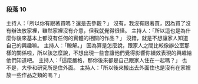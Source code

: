 ### 段落 10

主持人：「所以你有跟著買嗎？還是去參觀？」
沒有，我沒有跟著買，因為買了沒有辦法放家裡，雖然家裡沒有介意，但我就覺得很怪。
主持人：「所以這也是為什麼你後來基本上都沒有任何的實體的相關的作品？」
沒錯，就是不想讓家人知道自己的興趣嘛。
主持人：「瞭解。」
因為算是怎麼說，跟家人之間比較像辦公室那樣的關係啦，所以該怎麼說，不想出現一些會讓他們覺得影響你績效表現的興趣給他們知道吧。
主持人：「這麼嚴格，那你後來都是自己跟家人住在一起嗎？」
也不是，大學和研究所是住外面。
主持人：「所以後來搬出去外面住也是沒有在家裡放一些作品之類的嗎？」